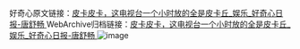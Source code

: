 好奇心原文链接：[皮卡皮卡，这电视台一个小时放的全是皮卡丘_娱乐_好奇心日报-唐舒畅 ](https://www.qdaily.com/articles/10825.html)
WebArchive归档链接：[皮卡皮卡，这电视台一个小时放的全是皮卡丘_娱乐_好奇心日报-唐舒畅 ](http://web.archive.org/web/20190623163244/https://www.qdaily.com/articles/10825.html)
![image](http://ww3.sinaimg.cn/large/007d5XDply1g3wg2j1thbj30u02q14qp)